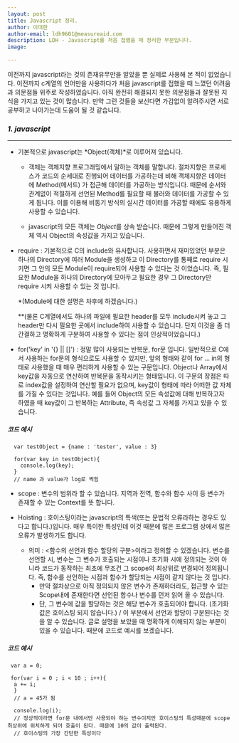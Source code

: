 ```yaml
---
layout: post
title: Javascript 정리.
author: 이대한
author-email: ldh9601@measureaid.com
description: LDH - Javascript를 처음 접했을 때 정리한 부분입니다.
image: 

--- 
```

 
 이전까지 javascript라는 것의 존재유무만을 알았을 뿐 실제로 사용해 본 적이 없었습니다. 이전까지 c계열의 언어만을 사용하다가 처음 javascript를 접했을 때 
 느꼈던 어려움과 의문점들 위주로 작성하였습니다. 아직 완전히 해결되지 못한 의문점들과 잘못된 지식을 가지고 있는 것이 많습니다. 만약 그런 것들을 보신다면 가감없이
 알려주시면 서로 공부하고 나아가는데 도움이 될 것 같습니다.
 
### *1. javascript*

---

* 기본적으로 javascript는 *Object(객체)*로 이루어져 있습니다. 
  * 객체는 객체지향 프로그래밍에서 말하는 객체를 말합니다. 절차지향은 프로세스가 코드의 순세대로 진행되어 데이터를 가공하는데 비해 객체지향은 데이터에 Method(메서드)
  가 접근해 데이터를 가공하는 방식입니다. 때문에 순서와 관계없이 적절하게 선언된 Method를 필요할 때 불러와 데이터를 가공할 수 있게 됩니다. 이를 이용해 비동기 방식의
  실시간 데이터를 가공할 때에도 유용하게 사용할 수 있습니다.

  * javascript의 모든 객체는 *Object*를 상속 받습니다. 때문에 그렇게 만들어진 객체 역시 Object의 속성값을 가지고 있습니다.

* require : 기본적으로 C의 include와 유사합니다. 사용하면서 재미있었던 부분은 하나의 Directory에 여러 Module을 생성하고 이 Directory를 통째로 require
시키면 그 안의 모든 Module이 require되어 사용할 수 있다는 것 이었습니다. 즉, 필요한 Module을 하나의 Directory에 모아두고 필요한 경우 그 Directory만 require
시켜 사용할 수 있는 것 입니다.

   *(Module에 대한 설명은 차후에 하겠습니다.)
 
   **(물론 C계열에서도 하나의 파일에 필요한 header를 모두 include시켜 놓고 그 header만 다시 필요한 곳에서 include하여 사용할 수 있습니다. 단지 이것을 좀 더 간결하고 명확하게 구분하여 사용할 수 있다는 점이 인상적이었습니다.)


* for('key' in '{} || []') : 정말 많이 사용되는 반복문, for문 입니다. 일반적으로 C에서 사용하는 for문의 형식으로도 사용할 수 있지만, 앞의 형태와 같이 
for ... in의 형태로 사용했을 때 매우 편리하게 사용할 수 있는 구문입니다. Object나 Array에서 key값을 자동으로 연산하여 반복문을 동작시키는 형태입니다.
이 구문의 장점은 따로 index값을 설정하여 연산할 필요가 없으며, key값이 형태에 따라 어떠한 값 자체를 가질 수 있다는 것입니다. 예를 들어 Object의 모든 속성값에
대해 반복하고자 하였을 때 key값이 그 반복하는 Attribute, 즉 속성값 그 자체를 가지고 있을 수 있습니다.

##### __*코드 예시*__
~~~
  var testObject = {name : 'tester', value : 3}
  
  for(var key in testObject){
    console.log(key);
  }
  // name 과 value가 log로 찍힘
~~~

* scope : 변수의 범위라 할 수 있습니다. 지역과 전역, 함수와 함수 사이 등 변수가 존재할 수 있는 Context를 뜻 합니다.

* Hoisting : 호이스팅이라는 javascript의 특색(또는 문법적 오류라하는 경우도 있다고 합니다.)입니다. 매우 특이한 특성인데 이것 때문에 많은 프로그램 상에서 많은 
오류가 발생하기도 합니다.

  * 의미 : <함수의 선언과 함수 할당의 구분>이라고 정의할 수 있겠습니다. 변수를 선언할 시, 변수는 그 변수가 호출되는 시점이나 초기화 시에 정의되는 것이 아니라
  코드가 동작하는 최초에 무조건 그 scope의 최상위로 변경되어 정의됩니다. 즉, 함수를 선언하는 시점과 함수가 할당되는 시점이 같지 않다는 것 입니다.
    * 만약 절차상으로 아직 정의되지 않은 변수가 존재하더라도, 접근할 수 있는 Scope내에 존재한다면 선언된 함수나 변수를 먼저 읽어 올 수 있습니다.
    * 단, 그 변수에 값을 할당하는 것은 해당 변수가 호출되어야 합니다. (초기화 값은 호이스팅 되지 않습니다.) / 이 부분에서 선언과 할당이 구분된다는 것을 알 수 있습니다.
    글로 설명을 보았을 때 명확하게 이해되지 않는 부분이 있을 수 있습니다. 때문에 코드로 예시를 보겠습니다.
    
##### __*코드 예시*__
~~~
 var a = 0;
 
 for(var i = 0 ; i < 10 ; i++){
  a += i;
  }
  // a = 45가 됨

  console.log(i);
  // 정상적이라면 for문 내에서만 사용되야 하는 변수이지만 호이스팅의 특성때문에 scope 최상위에 위치하게 되어 호출이 된다. 때문에 10의 값이 출력된다.
  // 호이스팅의 가장 간단한 특성이다
  
~~~
